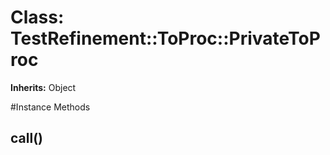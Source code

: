 # Class: TestRefinement::ToProc::PrivateToProc
**Inherits:** Object
    




#Instance Methods
## call() [](#method-i-call)

